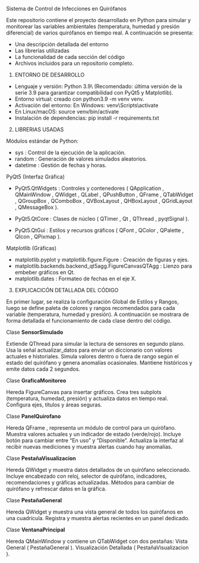 Sistema de Control de Infecciones en Quirófanos

Este repositorio contiene el proyecto desarrollado en Python para simular y monitorear las variables
ambientales (temperatura, humedad y presión diferencial) de varios quirófanos en tiempo real. A continuación se presenta:

- Una descripción detallada del entorno
- Las librerías utilizadas
- La funcionalidad de cada sección del código
- Archivos incluidos para un repositorio completo.

1. ENTORNO DE DESARROLLO
   
  - Lenguaje y versión: Python 3.9\ (Recomendado: última versión de la serie 3.9 para garantizar compatibilidad con PyQt5 y Matplotlib).
  - Entorno virtual: creado con python3.9 -m venv venv.
  - Activación del entorno: En Windows: venv\\Scripts\\activate
  - En Linux/macOS: source venv/bin/activate
  - Instalación de dependencias: pip install -r requirements.txt

2. LIBRERIAS USADAS

Módulos estándar de Python:

- sys : Control de la ejecución de la aplicación.
- random : Generación de valores simulados aleatorios.
- datetime : Gestión de fechas y horas.

PyQt5 (Interfaz Gráfica)

- PyQt5.QtWidgets : Controles y contenedores ( QApplication , QMainWindow , QWidget , 
QLabel , QPushButton , QFrame , QTabWidget , QGroupBox , QComboBox , 
QVBoxLayout , QHBoxLayout , QGridLayout , QMessageBox ).

- PyQt5.QtCore : Clases de núcleo ( QTimer , Qt , QThread , pyqtSignal ).
- PyQt5.QtGui : Estilos y recursos gráficos ( QFont , QColor , QPalette , QIcon , 
QPixmap ).

Matplotlib (Gráficas)

- matplotlib.pyplot y matplotlib.figure.Figure : Creación de figuras y ejes.
- matplotlib.backends.backend_qt5agg.FigureCanvasQTAgg : Lienzo para embeber
gráficos en Qt.
- matplotlib.dates : Formateo de fechas en el eje X.

3. EXPLICACICÓN DETALLADA DEL CÓDIGO
   
En primer lugar, se realiza la configuración Global de Estilos y Rangos, luego se
define paleta de colores y rangos recomendados para cada variable (temperatura, humedad y presión).
A continuación se mostrara de forma detallada el funcionamiento de cada clase dentro del código.

Clase **SensorSimulado**

Extiende QThread para simular la lectura de sensores en segundo plano.
Usa la señal actualizar_datos para enviar un diccionario con valores actuales e historiales.
Simula valores dentro o fuera de rango según el estado del quirófano y genera anomalías
ocasionales.
Mantiene históricos y emite datos cada 2 segundos.

Clase **GraficaMonitoreo**

Hereda FigureCanvas para insertar gráficos.
Crea tres subplots (temperatura, humedad, presión) y actualiza datos en tiempo real.
Configura ejes, títulos y áreas seguras.

Clase **PanelQuirofano**

Hereda QFrame , representa un módulo de control para un quirófano.
Muestra valores actuales y un indicador de estado (verde/rojo).
Incluye botón para cambiar entre “En uso” y “Disponible”.
Actualiza la interfaz al recibir nuevas mediciones y muestra alertas cuando hay anomalías.

Clase **PestañaVisualizacion**

Hereda QWidget y muestra datos detallados de un quirófano seleccionado.
Incluye encabezado con reloj, selector de quirófano, indicadores, recomendaciones y gráficas
actualizadas.
Métodos para cambiar de quirófano y refrescar datos en la gráfica.

Clase **PestañaGeneral**

Hereda QWidget y muestra una vista general de todos los quirófanos en una cuadrícula.
Registra y muestra alertas recientes en un panel dedicado.

Clase **VentanaPrincipal**

Hereda QMainWindow y contiene un QTabWidget con dos pestañas:
Vista General ( PestañaGeneral ).
Visualización Detallada ( PestañaVisualizacion ).
